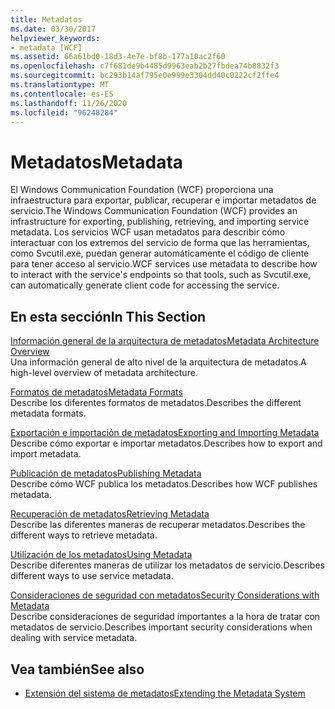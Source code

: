 ```yaml
---
title: Metadatos
ms.date: 03/30/2017
helpviewer_keywords:
- metadata [WCF]
ms.assetid: 66a61bd0-18d3-4e7e-bf8b-177a10ac2f60
ms.openlocfilehash: c7f681de9b4485d9963eab2b27fbdea74b8832f3
ms.sourcegitcommit: bc293b14af795e0e999e3304dd40c0222cf2ffe4
ms.translationtype: MT
ms.contentlocale: es-ES
ms.lasthandoff: 11/26/2020
ms.locfileid: "96248284"
---
```

# <a name="metadata"></a><span data-ttu-id="e68c2-102">Metadatos</span><span class="sxs-lookup"><span data-stu-id="e68c2-102">Metadata</span></span>

<span data-ttu-id="e68c2-103">El Windows Communication Foundation (WCF) proporciona una infraestructura para exportar, publicar, recuperar e importar metadatos de servicio.</span><span class="sxs-lookup"><span data-stu-id="e68c2-103">The Windows Communication Foundation (WCF) provides an infrastructure for exporting, publishing, retrieving, and importing service metadata.</span></span> <span data-ttu-id="e68c2-104">Los servicios WCF usan metadatos para describir cómo interactuar con los extremos del servicio de forma que las herramientas, como Svcutil.exe, puedan generar automáticamente el código de cliente para tener acceso al servicio.</span><span class="sxs-lookup"><span data-stu-id="e68c2-104">WCF services use metadata to describe how to interact with the service's endpoints so that tools, such as Svcutil.exe, can automatically generate client code for accessing the service.</span></span>  
  
## <a name="in-this-section"></a><span data-ttu-id="e68c2-105">En esta sección</span><span class="sxs-lookup"><span data-stu-id="e68c2-105">In This Section</span></span>  

 [<span data-ttu-id="e68c2-106">Información general de la arquitectura de metadatos</span><span class="sxs-lookup"><span data-stu-id="e68c2-106">Metadata Architecture Overview</span></span>](metadata-architecture-overview.md)  
 <span data-ttu-id="e68c2-107">Una información general de alto nivel de la arquitectura de metadatos.</span><span class="sxs-lookup"><span data-stu-id="e68c2-107">A high-level overview of metadata architecture.</span></span>  
  
 [<span data-ttu-id="e68c2-108">Formatos de metadatos</span><span class="sxs-lookup"><span data-stu-id="e68c2-108">Metadata Formats</span></span>](metadata-formats.md)  
 <span data-ttu-id="e68c2-109">Describe los diferentes formatos de metadatos.</span><span class="sxs-lookup"><span data-stu-id="e68c2-109">Describes the different metadata formats.</span></span>  
  
 [<span data-ttu-id="e68c2-110">Exportación e importación de metadatos</span><span class="sxs-lookup"><span data-stu-id="e68c2-110">Exporting and Importing Metadata</span></span>](exporting-and-importing-metadata.md)  
 <span data-ttu-id="e68c2-111">Describe cómo exportar e importar metadatos.</span><span class="sxs-lookup"><span data-stu-id="e68c2-111">Describes how to export and import metadata.</span></span>  
  
 [<span data-ttu-id="e68c2-112">Publicación de metadatos</span><span class="sxs-lookup"><span data-stu-id="e68c2-112">Publishing Metadata</span></span>](publishing-metadata.md)  
 <span data-ttu-id="e68c2-113">Describe cómo WCF publica los metadatos.</span><span class="sxs-lookup"><span data-stu-id="e68c2-113">Describes how WCF publishes metadata.</span></span>  
  
 [<span data-ttu-id="e68c2-114">Recuperación de metadatos</span><span class="sxs-lookup"><span data-stu-id="e68c2-114">Retrieving Metadata</span></span>](retrieving-metadata.md)  
 <span data-ttu-id="e68c2-115">Describe las diferentes maneras de recuperar metadatos.</span><span class="sxs-lookup"><span data-stu-id="e68c2-115">Describes the different ways to retrieve metadata.</span></span>  
  
 [<span data-ttu-id="e68c2-116">Utilización de los metadatos</span><span class="sxs-lookup"><span data-stu-id="e68c2-116">Using Metadata</span></span>](using-metadata.md)  
 <span data-ttu-id="e68c2-117">Describe diferentes maneras de utilizar los metadatos de servicio.</span><span class="sxs-lookup"><span data-stu-id="e68c2-117">Describes different ways to use service metadata.</span></span>  
  
 [<span data-ttu-id="e68c2-118">Consideraciones de seguridad con metadatos</span><span class="sxs-lookup"><span data-stu-id="e68c2-118">Security Considerations with Metadata</span></span>](security-considerations-with-metadata.md)  
 <span data-ttu-id="e68c2-119">Describe consideraciones de seguridad importantes a la hora de tratar con metadatos de servicio.</span><span class="sxs-lookup"><span data-stu-id="e68c2-119">Describes important security considerations when dealing with service metadata.</span></span>  
  
## <a name="see-also"></a><span data-ttu-id="e68c2-120">Vea también</span><span class="sxs-lookup"><span data-stu-id="e68c2-120">See also</span></span>

- [<span data-ttu-id="e68c2-121">Extensión del sistema de metadatos</span><span class="sxs-lookup"><span data-stu-id="e68c2-121">Extending the Metadata System</span></span>](../extending/extending-the-metadata-system.md)

